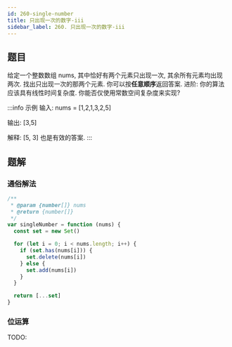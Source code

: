 ```yaml
---
id: 260-single-number
title: 只出现一次的数字-iii
sidebar_label: 260. 只出现一次的数字-iii
---
```


## 题目

给定一个整数数组 nums, 其中恰好有两个元素只出现一次, 其余所有元素均出现两次. 找出只出现一次的那两个元素. 你可以按**任意顺序**返回答案. 进阶: 你的算法应该具有线性时间复杂度. 你能否仅使用常数空间复杂度来实现?

:::info 示例
输入: nums = [1,2,1,3,2,5]

输出: [3,5]

解释: [5, 3] 也是有效的答案.
:::

## 题解

### 通俗解法

```ts
/**
 * @param {number[]} nums
 * @return {number[]}
 */
var singleNumber = function (nums) {
  const set = new Set()

  for (let i = 0; i < nums.length; i++) {
    if (set.has(nums[i])) {
      set.delete(nums[i])
    } else {
      set.add(nums[i])
    }
  }

  return [...set]
}
```

### 位运算

TODO:
